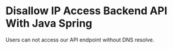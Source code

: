 # Disallow IP Access Backend API With Java Spring

Users can not access our API endpoint without DNS resolve. 
